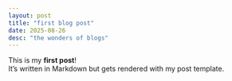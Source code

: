 ```yaml
---
layout: post
title: "first blog post"
date: 2025-08-26
desc: "the wonders of blogs"
---
```


This is my **first post**!  
It’s written in Markdown but gets rendered with my post template.
